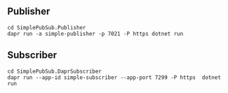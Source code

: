## Publisher
```
cd SimplePubSub.Publisher
dapr run -a simple-publisher -p 7021 -P https dotnet run
```

## Subscriber

```
cd SimplePubSub.DaprSubscriber
dapr run --app-id simple-subscriber --app-port 7299 -P https  dotnet run
```